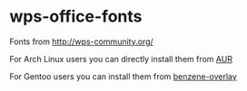 # wps-office-fonts
Fonts from http://wps-community.org/

For Arch Linux users you can directly install them from [AUR](https://aur.archlinux.org/packages/wps-office-fonts)

For Gentoo users you can install them from [benzene-overlay](https://github.com/Universebenzene/benzene-overlay)
